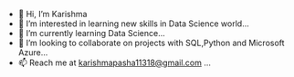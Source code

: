 - 👋 Hi, I’m Karishma
- 👀 I’m interested in learning new skills in Data Science world...
- 🌱 I’m currently learning Data Science...
- 💞️ I’m looking to collaborate on projects with SQL,Python and Microsoft Azure...
- 📫 Reach me at karishmapasha11318@gmail.com ...

<!---
KARISHMA0811/KARISHMA0811 is a ✨ special ✨ repository because its `README.md` (this file) appears on your GitHub profile.
You can click the Preview link to take a look at your changes.
--->
